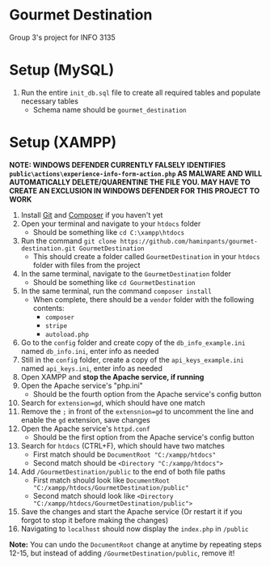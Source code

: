 # Gourmet Destination
Group 3's project for INFO 3135

# Setup (MySQL)
1. Run the entire `init_db.sql` file to create all required tables and populate necessary tables
    - Schema name should be `gourmet_destination`

# Setup (XAMPP)
**NOTE: WINDOWS DEFENDER CURRENTLY FALSELY IDENTIFIES `public\actions\experience-info-form-action.php` AS MALWARE AND WILL AUTOMATICALLY DELETE/QUARENTINE THE FILE YOU. MAY HAVE TO CREATE AN EXCLUSION IN WINDOWS DEFENDER FOR THIS PROJECT TO WORK**
1. Install [Git](https://git-scm.com/) and [Composer](https://getcomposer.org/) if you haven't yet
2. Open your terminal and navigate to your `htdocs` folder
    - Should be something like `cd C:\xampp\htdocs`
3. Run the command `git clone https://github.com/haminpants/gourmet-destination.git GourmetDestination`
    - This should create a folder called `GourmetDestination` in your `htdocs` folder with files from the project
4. In the same terminal, navigate to the `GourmetDestination` folder
    - Should be something like `cd GourmetDestination`
5. In the same terminal, run the command `composer install`
    - When complete, there should be a `vendor` folder with the following contents:
        - `composer`
        - `stripe`
        - `autoload.php`
6. Go to the `config` folder and create copy of the `db_info_example.ini` named `db_info.ini`, enter info as needed
7. Still in the `config` folder, create a copy of the `api_keys_example.ini` named `api_keys.ini`, enter info as needed
8. Open XAMPP and **stop the Apache service, if running**
9. Open the Apache service's "php.ini"
    - Should be the fourth option from the Apache service's config button
10. Search for `extension=gd`, which should have one match
11. Remove the `;` in front of the `extensnion=gd` to uncomment the line and enable the `gd` extension, save changes
12. Open the Apache service's `httpd.conf`
    - Should be the first option from the Apache service's config button
13. Search for `htdocs` (CTRL+F), which should have two matches
    - First match should be `DocumentRoot "C:/xampp/htdocs"`
    - Second match should be `<Directory "C:/xampp/htdocs">`
14. Add `/GourmetDestination/public` to the end of both file paths
    - First match should look like `DocumentRoot "C:/xampp/htdocs/GourmetDestination/public"`
    - Second match should look like `<Directory "C:/xampp/htdocs/GourmetDestination/public">`
15. Save the changes and start the Apache service (Or restart it if you forgot to stop it before making the changes)
16. Navigating to `localhost` should now display the `index.php` in `/public`

**Note:** You can undo the `DocumentRoot` change at anytime by repeating steps 12-15, but instead of adding `/GourmetDestination/public`, remove it!